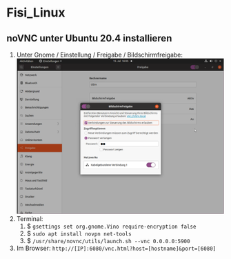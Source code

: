 # Fisi_Linux

## noVNC unter Ubuntu 20.4 installieren

1. Unter Gnome / Einstellung / Freigabe / Bildschirmfreigabe:
![Beispiel: Einstellungen](Vino.png)
2. Terminal:
   1. $ `gsettings set org.gnome.Vino require-encryption false`
   2. $ `sudo apt install novpn net-tools`
   3. $ `/usr/share/novnc/utils/launch.sh --vnc 0.0.0.0:5900`
3. Im Browser: `http://[IP]:6080/vnc.html?host=[hostname]&port=[6080]`
